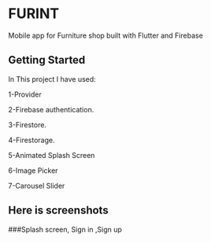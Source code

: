 # FURINT

Mobile app for Furniture shop built with Flutter and Firebase

## Getting Started
In This project I have used:

1-Provider

2-Firebase authentication.

3-Firestore.

4-Firestorage.

5-Animated Splash Screen

6-Image Picker

7-Carousel Slider


## Here is screenshots
###Splash screen, Sign in ,Sign up
<p align="center"
<img height=987 width=486 src="https://user-images.githubusercontent.com/78206754/209866259-a8dc963a-a11b-477f-97a9-476ba395163d.jpg"/>
</p>
